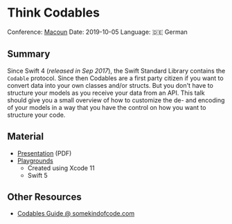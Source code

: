 # Think Codables

Conference: [Macoun](https://macoun.de)
Date: 2019-10-05
Language:  🇩🇪 German

## Summary

Since Swift 4 (*released in Sep 2017*), the Swift Standard Library contains the `Codable` protocol. Since then Codables are a first party citizen if you want to convert data into your own classes and/or structs. But you don't have to structure your models as you receive your data from an API. This talk should give you a small overview of how to customize the de- and encoding of your models in a way that you have the control on how you want to structure your code.

## Material

- [Presentation](./Think%20Codables.pdf) (PDF)
- [Playgrounds](./Playgrounds)
  - Created using Xcode 11
  - Swift 5

## Other Resources

- [Codables Guide @ somekindofcode.com](https://somekindofcode.com/tag/codables/)